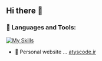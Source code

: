 ## Hi there 👋

### 🧠 Languages and Tools:

[![My Skills](https://skillicons.dev/icons?i=java,kotlin,flutter,dart,python,django&theme=light&perline=6)](https://atyscode.ir)

- 🔭 Personal website ... <a href="https://flutter-learn.ir">atyscode.ir</a>
<!--
**hharddy/hharddy** is a ✨ _special_ ✨ repository because its `README.md` (this file) appears on your GitHub profile.

Here are some ideas to get you started:

- 🔭 I’m currently working on ...
- 🌱 I’m currently learning ...
- 👯 I’m looking to collaborate on ...
- 🤔 I’m looking for help with ...
- 💬 Ask me about ...
- 📫 How to reach me: ...
- 😄 Pronouns: ...
- ⚡ Fun fact: ...
-->
